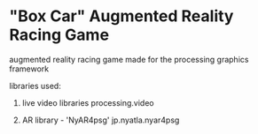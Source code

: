 "Box Car" Augmented Reality Racing Game 
=================

augmented reality racing game made for the processing graphics framework

libraries used: 

1) live video libraries 
processing.video

2) AR library - 'NyAR4psg'
jp.nyatla.nyar4psg
